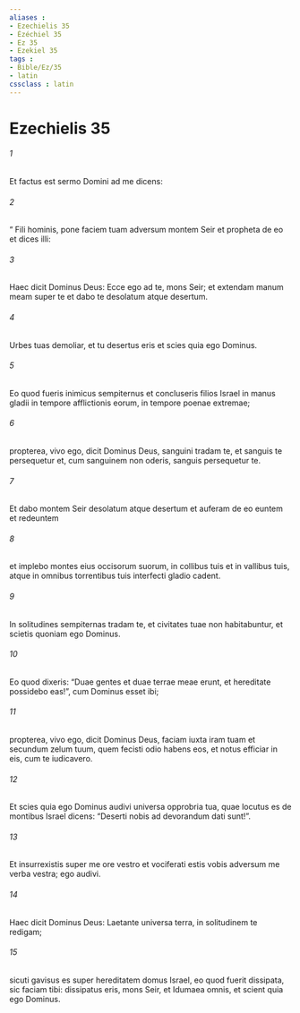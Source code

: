 ```yaml
---
aliases : 
- Ezechielis 35
- Ézéchiel 35
- Ez 35
- Ezekiel 35
tags : 
- Bible/Ez/35
- latin
cssclass : latin
---
```


# Ezechielis 35

###### 1
Et factus est sermo Domini ad me dicens: 
###### 2
“ Fili hominis, pone faciem tuam adversum montem Seir et propheta de eo et dices illi: 
###### 3
Haec dicit Dominus Deus: Ecce ego ad te, mons Seir; et extendam manum meam super te et dabo te desolatum atque desertum.
###### 4
Urbes tuas demoliar, et tu desertus eris et scies quia ego Dominus.
###### 5
Eo quod fueris inimicus sempiternus et concluseris filios Israel in manus gladii in tempore afflictionis eorum, in tempore poenae extremae; 
###### 6
propterea, vivo ego, dicit Dominus Deus, sanguini tradam te, et sanguis te persequetur et, cum sanguinem non oderis, sanguis persequetur te. 
###### 7
Et dabo montem Seir desolatum atque desertum et auferam de eo euntem et redeuntem 
###### 8
et implebo montes eius occisorum suorum, in collibus tuis et in vallibus tuis, atque in omnibus torrentibus tuis interfecti gladio cadent. 
###### 9
In solitudines sempiternas tradam te, et civitates tuae non habitabuntur, et scietis quoniam ego Dominus.
###### 10
Eo quod dixeris: “Duae gentes et duae terrae meae erunt, et hereditate possidebo eas!”, cum Dominus esset ibi; 
###### 11
propterea, vivo ego, dicit Dominus Deus, faciam iuxta iram tuam et secundum zelum tuum, quem fecisti odio habens eos, et notus efficiar in eis, cum te iudicavero. 
###### 12
Et scies quia ego Dominus audivi universa opprobria tua, quae locutus es de montibus Israel dicens: “Deserti nobis ad devorandum dati sunt!”. 
###### 13
Et insurrexistis super me ore vestro et vociferati estis vobis adversum me verba vestra; ego audivi.
###### 14
Haec dicit Dominus Deus: Laetante universa terra, in solitudinem te redigam; 
###### 15
sicuti gavisus es super hereditatem domus Israel, eo quod fuerit dissipata, sic faciam tibi: dissipatus eris, mons Seir, et Idumaea omnis, et scient quia ego Dominus.
